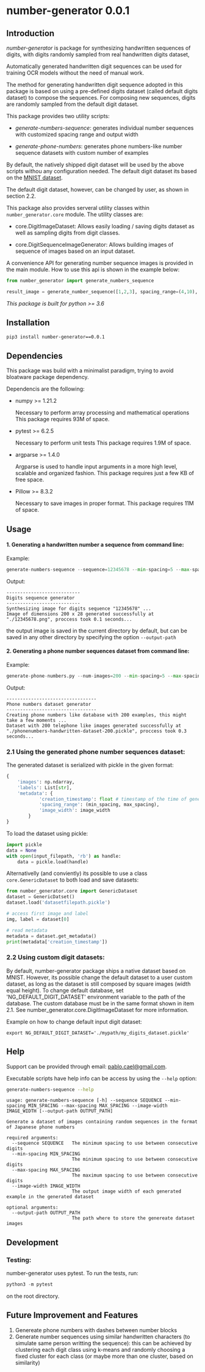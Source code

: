 
# number-generator 0.0.1

Introduction
----------------------

*number-generator* is package for synthesizing handwritten sequences of digits, with digits randomly sampled from real handwritten digits dataset,

Automatically generated handwritten digit sequences can be used for training OCR models without the need of manual work.

The method for generating handwritten digit sequence adopted in this package is based on using a pre-defined digits dataset (called default digits dataset) to compose the sequences. For composing new sequences, digits are randomly sampled from the default digit dataset.

This package provides two utility scripts:

- *generate-numbers-sequence*: generates individual number sequences with customized spacing range and output width

- *generate-phone-numbers*: generates phone numbers-like number sequence datasets with custom number of examples

By default, the natively shipped digit dataset will be used by the above scripts withou any configuration needed. The default digit dataset its based on the [MNIST dataset](https://data.deepai.org/mnist.zip).

The default digit dataset, however, can be changed by user, as shown in section 2.2.

This package also provides serveral utility classes within ```number_generator.core``` module. The utility classes are:

- core.DigitImageDataset:
	Allows easily loading / saving digits dataset as well as sampling digits from digit classes.
	
- core.DigitSequenceImageGenerator:
	Allows building images of sequence of images based on an input dataset.
	
A convenience API for generating number sequence images is provided in the main module. How to use this api is shown in the example below:

```py
from number_generator import generate_numbers_sequence

result_image = generate_number_sequence([1,2,3], spacing_range=(4,10), image_width=100)
```


*This package is built for python >= 3.6*


Installation
----------------------
```bash
pip3 install number-generator==0.0.1
```


Dependencies
----------------------

This package was build with a minimalist paradigm, trying to avoid bloatware package dependency.

Dependencis are the following:

- numpy >= 1.21.2

	Necessary to perform array processing and mathematical operations
 	This package requires 93M of space.
 
- pytest >= 6.2.5
	
	Necessary to perform unit tests
	This package requires 1.9M of space.
	
- argparse >= 1.4.0

	Argparse is used to handle input arguments in a more high level, scalable and organized fashion.
	This package requires just a few KB of free space.
	
- Pillow >= 8.3.2

	Necessary to save images in proper format.
	This package requires 11M of space.


Usage
----------------------

#### 1. Generating a handwritten number a sequence from command line:

Example:

```py
generate-numbers-sequence --sequence=12345678 --min-spacing=5 --max-spacing=8 --image-width=200
```

Output:

```console
---------------------------
Digits sequence generator
---------------------------
Synthesizing image for digits sequence "12345678" ...
Image of dimensions 200 x 28 generated successfully at "./12345678.png", proccess took 0.1 seconds...
```

the output image is saved in the current directory by default, but can be saved in any other directory by specifying the option ```--output-path```

#### 2. Generating a phone number sequences dataset from command line:

Example:

```py
generate-phone-numbers.py --num-images=200 --min-spacing=5 --max-spacing=10 --image-width=100 --output-path=./
```

Output:

```console
---------------------------------
Phone numbers dataset generator
---------------------------------
Creating phone numbers like database with 200 examples, this might take a few moments ...
Dataset with 200 telephone like images generated successfully at "./phonenumbers-handwritten-dataset-200.pickle", proccess took 0.3 seconds...
```

### 2.1 Using the generated phone number sequences dataset:

The generated dataset is serialized with pickle in the given format:

```py
{
	'images': np.ndarray,
	'labels': List[str],
	'metadata': {
            'creation_timestamp': float # timestamp of the time of generation
            'spacing_range': (min_spacing, max_spacing),
            'image_width': image_width
        }
}
```

To load the dataset using pickle:

```py
import pickle
data = None
with open(input_filepath, 'rb') as handle:
	data = pickle.load(handle)
```

Alternativelly (and conviently) its possible to use a class ```core.GenericDataset``` to both load and save datasets:

```py
from number_generator.core import GenericDataset
dataset = GenericDatset()
dataset.load('datasetfilepath.pickle')

# access first image and label
img, label = dataset[0]

# read metadata
metadata = dataset.get_metadata()
print(metadata['creation_timestamp'])
```

### 2.2 Using custom digit datasets:

By default, number-generator package ships a native dataset based on MNIST. However, its possible change the default dataset to a user custom dataset, as long as the dataset is still composed by square images (width equal height). To change default database, set 'NG_DEFAULT_DIGIT_DATASET' environment variable to the path of the database. The custom database must be in the same format shown in item 2.1.
See number\_generator.core.DigitImageDataset for more information.

Example on how to change default input digit dataset:

```console
export NG_DEFAULT_DIGIT_DATASET='./mypath/my_digits_dataset.pickle'
```

Help
----------------------

Support can be provided through email: pablo.cael@gmail.com.

Executable scripts have help info can be access by using the ```--help``` option:

```bash
generate-numbers-sequence --help
```

```console
usage: generate-numbers-sequence [-h] --sequence SEQUENCE --min-spacing MIN_SPACING --max-spacing MAX_SPACING --image-width IMAGE_WIDTH [--output-path OUTPUT_PATH]

Generate a dataset of images containing random sequences in the format of Japanese phone numbers

required arguments:
  --sequence SEQUENCE   The minimum spacing to use between consecutive digits
  --min-spacing MIN_SPACING
                        The minimum spacing to use between consecutive digits
  --max-spacing MAX_SPACING
                        The maximum spacing to use between consecutive digits
  --image-width IMAGE_WIDTH
                        The output image width of each generated example in the generated dataset

optional arguments:
  --output-path OUTPUT_PATH
                        The path where to store the genereate dataset images
```
Development
----------------------

###  Testing:
number-generator uses pytest. To run the tests, run:

```py
python3 -m pytest
```

on the root directory.


Future Improvement and Features
----------------------

1. Genereate phone numbers with dashes between number blocks
2. Generate number sequences using similar handwritten characters (to simulate same person writting the sequence): this can be achieved by clustering each digit class using k-means and randomly choosing a fixed cluster for each class (or maybe more than one cluster, based on similarity)

